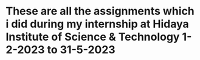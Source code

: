 # These are all the assignments which i did during my internship at Hidaya Institute of Science & Technology 1-2-2023 to 31-5-2023

